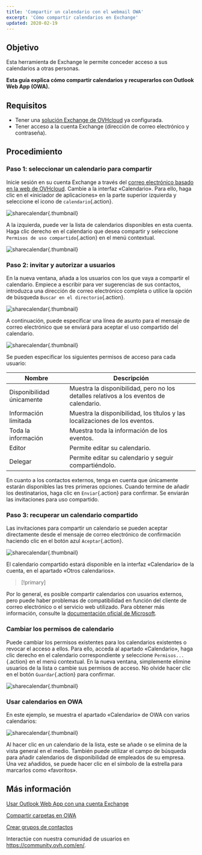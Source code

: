 ```yaml
---
title: 'Compartir un calendario con el webmail OWA'
excerpt: 'Cómo compartir calendarios en Exchange'
updated: 2020-02-19
---
```


## Objetivo

Esta herramienta de Exchange le permite conceder acceso a sus calendarios a otras personas.

**Esta guía explica cómo compartir calendarios y recuperarlos con Outlook Web App (OWA).**

## Requisitos

- Tener una [solución Exchange de OVHcloud](/links/web/emails-hosted-exchange) ya configurada.
- Tener acceso a la cuenta Exchange (dirección de correo electrónico y contraseña).

## Procedimiento

### Paso 1: seleccionar un calendario para compartir

Inicie sesión en su cuenta Exchange a través del [correo electrónico basado en la web de OVHcloud](https://www.ovh.com/world/es/mail). Cambie a la interfaz «Calendario». Para ello, haga clic en el «iniciador de aplicaciones» en la parte superior izquierda y seleccione el icono de `calendario`{.action}.

![sharecalendar](images/exchange-calendars-step1.png){.thumbnail}

A la izquierda, puede ver la lista de calendarios disponibles en esta cuenta. Haga clic derecho en el calendario que desea compartir y seleccione `Permisos de uso compartido`{.action} en el menú contextual.

![sharecalendar](images/exchange-calendars-step2.png){.thumbnail}

### Paso 2: invitar y autorizar a usuarios

En la nueva ventana, añada a los usuarios con los que vaya a compartir el calendario. Empiece a escribir para ver sugerencias de sus contactos, introduzca una dirección de correo electrónico completa o utilice la opción de búsqueda `Buscar en el directorio`{.action}. 

![sharecalendar](images/exchange-calendars-step3.png){.thumbnail}

A continuación, puede especificar una línea de asunto para el mensaje de correo electrónico que se enviará para aceptar el uso compartido del calendario.

![sharecalendar](images/exchange-calendars-step4.png){.thumbnail}

Se pueden especificar los siguientes permisos de acceso para cada usuario:

|Nombre|Descripción|
|---|---|
|Disponibilidad únicamente|Muestra la disponibilidad, pero no los detalles relativos a los eventos de calendario.|
|Información limitada|Muestra la disponibilidad, los títulos y las localizaciones de los eventos.|
|Toda la información|Muestra toda la información de los eventos.|
|Editor|Permite editar su calendario.|
|Delegar|Permite editar su calendario y seguir compartiéndolo.|

En cuanto a los contactos externos, tenga en cuenta que únicamente estarán disponibles las tres primeras opciones. Cuando termine de añadir los destinatarios, haga clic en `Enviar`{.action} para confirmar. Se enviarán las invitaciones para uso compartido.

### Paso 3: recuperar un calendario compartido

Las invitaciones para compartir un calendario se pueden aceptar directamente desde el mensaje de correo electrónico de confirmación haciendo clic en el botón azul `Aceptar`{.action}.

![sharecalendar](images/exchange-calendars-step5.png){.thumbnail}

El calendario compartido estará disponible en la interfaz «Calendario» de la cuenta, en el apartado «Otros calendarios».

> [!primary]
>
Por lo general, es posible compartir calendarios con usuarios externos, pero puede haber problemas de compatibilidad en función del cliente de correo electrónico o el servicio web utilizado. Para obtener más información, consulte la [documentación oficial de Microsoft](http://go.microsoft.com/fwlink/?LinkId=57561).
>

### Cambiar los permisos de calendario

Puede cambiar los permisos existentes para los calendarios existentes o revocar el acceso a ellos. Para ello, acceda al apartado «Calendario», haga clic derecho en el calendario correspondiente y seleccione `Permisos...`{.action} en el menú contextual. En la nueva ventana, simplemente elimine usuarios de la lista o cambie sus permisos de acceso. No olvide hacer clic en el botón `Guardar`{.action} para confirmar.

![sharecalendar](images/exchange-calendars-step6.png){.thumbnail}

### Usar calendarios en OWA

En este ejemplo, se muestra el apartado «Calendario» de OWA con varios calendarios:

![sharecalendar](images/exchange-calendars-step7.png){.thumbnail}

Al hacer clic en un calendario de la lista, este se añade o se elimina de la vista general en el medio. También puede utilizar el campo de búsqueda para añadir calendarios de disponibilidad de empleados de su empresa. Una vez añadidos, se puede hacer clic en el símbolo de la estrella para marcarlos como «favoritos».

## Más información

[Usar Outlook Web App con una cuenta Exchange](/pages/web_cloud/email_and_collaborative_solutions/using_the_outlook_web_app_webmail/email_owa)

[Compartir carpetas en OWA](/pages/web_cloud/email_and_collaborative_solutions/using_the_outlook_web_app_webmail/owa_directory_sharing)

[Crear grupos de contactos](/pages/web_cloud/email_and_collaborative_solutions/microsoft_exchange/feature_groups)

Interactúe con nuestra comunidad de usuarios en <https://community.ovh.com/en/>.
